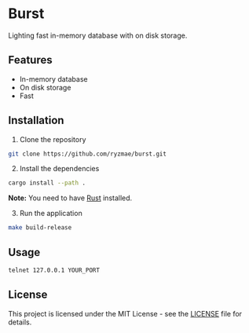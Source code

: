 # Burst

Lighting fast in-memory database with on disk storage.

## Features

- In-memory database
- On disk storage
- Fast

## Installation

1. Clone the repository

```bash
git clone https://github.com/ryzmae/burst.git
```

2. Install the dependencies

```bash
cargo install --path .

```

**Note:** You need to have [Rust](https://www.rust-lang.org/tools/install) installed.

3. Run the application

```bash
make build-release
```

## Usage

```bash
telnet 127.0.0.1 YOUR_PORT
```

## License

This project is licensed under the MIT License - see the [LICENSE](LICENSE) file for details.
